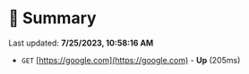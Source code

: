# 📖 Summary
Last updated: **7/25/2023, 10:58:16 AM**

- `GET` [https://google.com](https://google.com) - **Up** (205ms)
